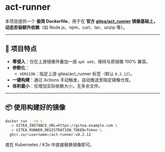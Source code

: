 # act-runner

本项目提供一个 **极简 Dockerfile**，用于在 **官方 [gitea/act_runner](https://gitea.com/gitea/act_runner) 镜像基础上，动态安装额外依赖**（如 Node.js、npm、curl、tar、unzip 等）。  

---

## 📌 项目特点

- **零侵入**：仅在上游镜像外叠加一层 `apk add`，保持与原镜像 100% 兼容。  
- **参数化**：  
  - `VERSION`：指定上游 gitea/act_runner 标签（默认 `0.2.12`）。  
- **一键构建**：通过 Actions 手动触发，自动推送至指定镜像仓库。  
- **体积最小**：仅增加实际依赖大小，无多余文件。

---

## 📦 使用构建好的镜像

```bash
docker run --rm \
  -e GITEA_INSTANCE_URL=https://gitea.example.com \
  -e GITEA_RUNNER_REGISTRATION_TOKEN=Token \
  ghcr.io/<username>/act-runner:v0.2.12
```

或在 Kubernetes / K3s 中直接替换镜像即可。
